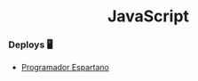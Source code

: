 <div align="center">

# JavaScript

</div>

### Deploys 🖥️
- [Programador Espartano](https://biellms.github.io/JavaScript/Programador%20Espartano/index.html)
